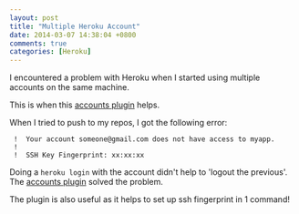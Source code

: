 ```yaml
---
layout: post
title: "Multiple Heroku Account"
date: 2014-03-07 14:38:04 +0800
comments: true
categories: [Heroku]
---
```


I encountered a problem with Heroku when I started using multiple accounts on the same machine.

This is when this [accounts plugin](https://github.com/ddollar/heroku-accounts) helps.

<!-- more -->

When I tried to push to my repos, I got the following error:

     !  Your account someone@gmail.com does not have access to myapp.
     !
     !  SSH Key Fingerprint: xx:xx:xx

Doing a `heroku login` with the account didn't help to 'logout the previous'. The [accounts plugin](https://github.com/ddollar/heroku-accounts) solved the problem.

The plugin is also useful as it helps to set up ssh fingerprint in 1 command!
